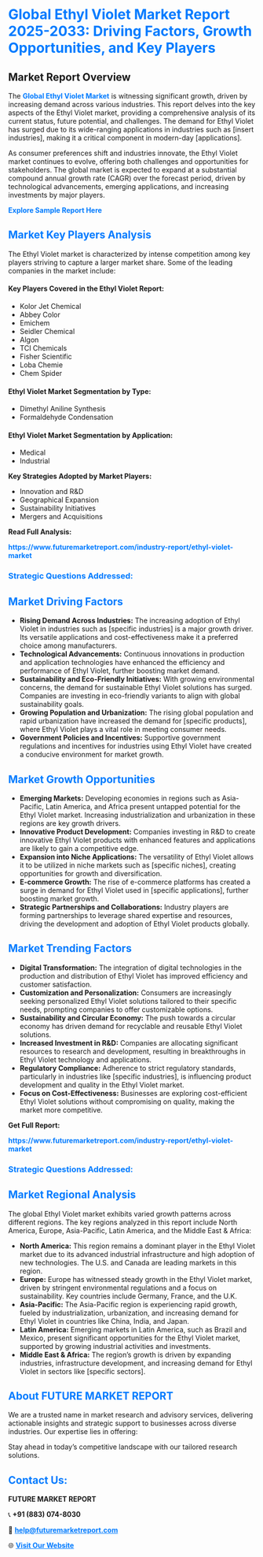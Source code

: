 <h1 style="color: #007BFF;">Global Ethyl Violet Market Report 2025-2033: Driving Factors, Growth Opportunities, and Key Players</h1>

<section id="overview">
<h2>Market Report Overview</h2>
<p>The <a href="https://www.futuremarketreport.com/industry-report/ethyl-violet-market" style="color: #007BFF; text-decoration: none;"><strong>Global Ethyl Violet Market</strong></a> is witnessing significant growth, driven by increasing demand across various industries. This report delves into the key aspects of the Ethyl Violet market, providing a comprehensive analysis of its current status, future potential, and challenges. The demand for Ethyl Violet has surged due to its wide-ranging applications in industries such as [insert industries], making it a critical component in modern-day [applications].</p>
<p>As consumer preferences shift and industries innovate, the Ethyl Violet market continues to evolve, offering both challenges and opportunities for stakeholders. The global market is expected to expand at a substantial compound annual growth rate (CAGR) over the forecast period, driven by technological advancements, emerging applications, and increasing investments by major players.</p>
</section>

<section id="overview">
<p><a href="https://www.futuremarketreport.com/request-sample/reportId=61529" style="color: #007BFF; text-decoration: none;"><strong>Explore Sample Report Here</strong></a></p>
</section>

<section id="key-players">
<h2 style="color: #007BFF;">Market Key Players Analysis</h2>
<p>The Ethyl Violet market is characterized by intense competition among key players striving to capture a larger market share. Some of the leading companies in the market include:</p>
<h4>Key Players Covered in the Ethyl Violet Report:</h4>
<ul><li>Kolor Jet Chemical</li><li>Abbey Color</li><li>Emichem</li><li>Seidler Chemical</li><li>Algon</li><li>TCI Chemicals</li><li>Fisher Scientific</li><li>Loba Chemie</li><li>Chem Spider</li></ul>
<h4>Ethyl Violet Market Segmentation by Type:</h4>
<ul><li>Dimethyl Aniline Synthesis</li><li>Formaldehyde Condensation</li></ul>

<h4>Ethyl Violet Market Segmentation by Application:</h4>
<ul><li>Medical</li><li>Industrial</li></ul>
<p><strong>Key Strategies Adopted by Market Players:</strong></p>
<ul>
<li>Innovation and R&D</li>
<li>Geographical Expansion</li>
<li>Sustainability Initiatives</li>
<li>Mergers and Acquisitions</li>
</ul>
</section>

<section>
<p><strong>Read Full Analysis: </strong></p><a href="https://www.futuremarketreport.com/industry-report/ethyl-violet-market" style="color: #007BFF; text-decoration: none;"><strong>https://www.futuremarketreport.com/industry-report/ethyl-violet-market</strong></a>
<h3 style="color: #007BFF;">Strategic Questions Addressed:</h3>
</section>

<section id="driving-factors">
<h2 style="color: #007BFF;">Market Driving Factors</h2>
<ul>
<li><strong>Rising Demand Across Industries:</strong> The increasing adoption of Ethyl Violet in industries such as [specific industries] is a major growth driver. Its versatile applications and cost-effectiveness make it a preferred choice among manufacturers.</li>
<li><strong>Technological Advancements:</strong> Continuous innovations in production and application technologies have enhanced the efficiency and performance of Ethyl Violet, further boosting market demand.</li>
<li><strong>Sustainability and Eco-Friendly Initiatives:</strong> With growing environmental concerns, the demand for sustainable Ethyl Violet solutions has surged. Companies are investing in eco-friendly variants to align with global sustainability goals.</li>
<li><strong>Growing Population and Urbanization:</strong> The rising global population and rapid urbanization have increased the demand for [specific products], where Ethyl Violet plays a vital role in meeting consumer needs.</li>
<li><strong>Government Policies and Incentives:</strong> Supportive government regulations and incentives for industries using Ethyl Violet have created a conducive environment for market growth.</li>
</ul>
</section>

<section id="growth-opportunities">
<h2 style="color: #007BFF;">Market Growth Opportunities</h2>
<ul>
<li><strong>Emerging Markets:</strong> Developing economies in regions such as Asia-Pacific, Latin America, and Africa present untapped potential for the Ethyl Violet market. Increasing industrialization and urbanization in these regions are key growth drivers.</li>
<li><strong>Innovative Product Development:</strong> Companies investing in R&D to create innovative Ethyl Violet products with enhanced features and applications are likely to gain a competitive edge.</li>
<li><strong>Expansion into Niche Applications:</strong> The versatility of Ethyl Violet allows it to be utilized in niche markets such as [specific niches], creating opportunities for growth and diversification.</li>
<li><strong>E-commerce Growth:</strong> The rise of e-commerce platforms has created a surge in demand for Ethyl Violet used in [specific applications], further boosting market growth.</li>
<li><strong>Strategic Partnerships and Collaborations:</strong> Industry players are forming partnerships to leverage shared expertise and resources, driving the development and adoption of Ethyl Violet products globally.</li>
</ul>
</section>

<section id="trending-factors">
<h2 style="color: #007BFF;">Market Trending Factors</h2>
<ul>
<li><strong>Digital Transformation:</strong> The integration of digital technologies in the production and distribution of Ethyl Violet has improved efficiency and customer satisfaction.</li>
<li><strong>Customization and Personalization:</strong> Consumers are increasingly seeking personalized Ethyl Violet solutions tailored to their specific needs, prompting companies to offer customizable options.</li>
<li><strong>Sustainability and Circular Economy:</strong> The push towards a circular economy has driven demand for recyclable and reusable Ethyl Violet solutions.</li>
<li><strong>Increased Investment in R&D:</strong> Companies are allocating significant resources to research and development, resulting in breakthroughs in Ethyl Violet technology and applications.</li>
<li><strong>Regulatory Compliance:</strong> Adherence to strict regulatory standards, particularly in industries like [specific industries], is influencing product development and quality in the Ethyl Violet market.</li>
<li><strong>Focus on Cost-Effectiveness:</strong> Businesses are exploring cost-efficient Ethyl Violet solutions without compromising on quality, making the market more competitive.</li>
</ul>
</section>

<section>
<p><strong>Get Full Report: </strong></p><a href="https://www.futuremarketreport.com/industry-report/ethyl-violet-market" style="color: #007BFF; text-decoration: none;"><strong>https://www.futuremarketreport.com/industry-report/ethyl-violet-market</strong></a>
<h3 style="color: #007BFF;">Strategic Questions Addressed:</h3>
</section>


<section id="regional-analysis">
<h2 style="color: #007BFF;">Market Regional Analysis</h2>
<p>The global Ethyl Violet market exhibits varied growth patterns across different regions. The key regions analyzed in this report include North America, Europe, Asia-Pacific, Latin America, and the Middle East & Africa:</p>
<ul>
<li><strong>North America:</strong> This region remains a dominant player in the Ethyl Violet market due to its advanced industrial infrastructure and high adoption of new technologies. The U.S. and Canada are leading markets in this region.</li>
<li><strong>Europe:</strong> Europe has witnessed steady growth in the Ethyl Violet market, driven by stringent environmental regulations and a focus on sustainability. Key countries include Germany, France, and the U.K.</li>
<li><strong>Asia-Pacific:</strong> The Asia-Pacific region is experiencing rapid growth, fueled by industrialization, urbanization, and increasing demand for Ethyl Violet in countries like China, India, and Japan.</li>
<li><strong>Latin America:</strong> Emerging markets in Latin America, such as Brazil and Mexico, present significant opportunities for the Ethyl Violet market, supported by growing industrial activities and investments.</li>
<li><strong>Middle East & Africa:</strong> The region’s growth is driven by expanding industries, infrastructure development, and increasing demand for Ethyl Violet in sectors like [specific sectors].</li>
</ul>
</section>

<footer>
<h2 style="color: #007BFF;">About FUTURE MARKET REPORT</h2>
<p>We are a trusted name in market research and advisory services, delivering actionable insights and strategic support to businesses across diverse industries. Our expertise lies in offering:</p>

<p>Stay ahead in today’s competitive landscape with our tailored research solutions.</p>

<h2 style="color: #007BFF;">Contact Us:</h2>
<p><strong>FUTURE MARKET REPORT</strong></p>
<p>📞 <strong>+91 (883) 074-8030</strong></p>
<p>📧 <strong><a href="mailto:help@futuremarketreport.com" style="color: #007BFF;">help@futuremarketreport.com</a></strong></p>
<p>🌐 <strong><a href="https://www.futuremarketreport.com/" style="color: #007BFF;">Visit Our Website</a></strong></p>
</footer>